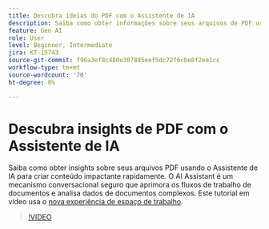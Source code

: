 ```yaml
---
title: Descubra ideias do PDF com o Assistente de IA
description: Saiba como obter informações sobre seus arquivos de PDF usando o Assistente de IA
feature: Gen AI
role: User
level: Beginner, Intermediate
jira: KT-15743
source-git-commit: f96a3ef8c480e307885eef5dc72f6cbe8f2ee1cc
workflow-type: tm+mt
source-wordcount: '70'
ht-degree: 0%

---
```


# Descubra insights de PDF com o Assistente de IA

Saiba como obter insights sobre seus arquivos PDF usando o Assistente de IA para criar conteúdo impactante rapidamente. O AI Assistant é um mecanismo conversacional seguro que aprimora os fluxos de trabalho de documentos e analisa dados de documentos complexos. Este tutorial em vídeo usa o [nova experiência de espaço de trabalho](new-workspace.md).


>[!VIDEO](https://video.tv.adobe.com/v/3430512?quality=12&learn=on&hidetitle=true)